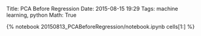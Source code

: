 Title: PCA Before Regression
Date: 2015-08-15 19:29
Tags: machine learning, python
Math: True

{% notebook 20150813_PCABeforeRegression/notebook.ipynb cells[1:] %}
